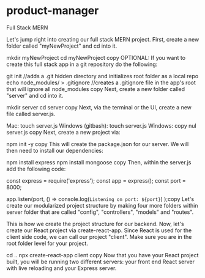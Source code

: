 # product-manager
Full Stack MERN


Let's jump right into creating our full stack MERN project. First, create a new folder called "myNewProject" and cd into it.

mkdir myNewProject
cd myNewProject
copy
OPTIONAL: If you want to create this full stack app in a git repository do the following:

git init                            //adds a .git hidden directory and initializes root folder as a local repo
echo node_modules/ > .gitignore     //creates a .gitignore file in the app's root that will ignore all node_modules
copy
Next, create a new folder called "server" and cd into it.

mkdir server
cd server
copy
Next, via the terminal or the UI, create a new file called server.js.

Mac: touch server.js
Windows (gitbash): touch server.js
Windows: copy nul server.js
copy
Next, create a new project via:

npm init -y
copy
This will create the package.json for our server. We will then need to install our dependencies:

npm install express
npm install mongoose
copy
Then, within the server.js add the following code:

const express = require('express');
const app = express();
const port = 8000;
    
app.listen(port, () => console.log(`Listening on port: ${port}`) );copy
Let's create our modularized project structure by making four more folders within server folder that are called "config", "controllers", "models" and "routes".

This is how we create the project structure for our backend. Now, let's create our React project via create-react-app. Since React is used for the client side code, we can call our project "client". Make sure you are in the root folder level for your project.

cd ..
npx create-react-app client
copy
Now that you have your React project built, you will be running two different servers: your front end React server with live reloading and your Express server.
